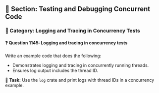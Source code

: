 ## 📘 Section: Testing and Debugging Concurrent Code  
### 🔹 Category: Logging and Tracing in Concurrency Tests  
#### ❓ Question 1145: Logging and tracing in concurrency tests

Write an example code that does the following:

- Demonstrates logging and tracing in concurrently running threads.
- Ensures log output includes the thread ID.

🔧 **Task:** Use the `log` crate and print logs with thread IDs in a concurrency example.
